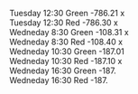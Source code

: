 Tuesday 12:30    Green    -786.21 x   
Tuesday 12:30    Red    -786.30 x  
Wedneday 8:30    Green    -108.31 x  
Wedneday 8:30    Red    -108.40  x  
Wedneday 10:30   Green    -187.01     
Wedneday 10:30   Red    -187.10  x   
Wedneday 16:30   Green    -187.  
Wedneday 16:30   Red    -187.  
